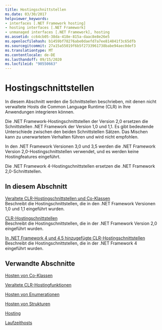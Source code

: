 ```yaml
---
title: Hostingschnittstellen
ms.date: 03/30/2017
helpviewer_keywords:
- interfaces [.NET Framework hosting]
- hosting interfaces [.NET Framework]
- unmanaged interfaces [.NET Framework], hosting
ms.assetid: cc64cb05-38da-418e-815a-daac8e8e26e5
ms.openlocfilehash: b1459bf78276abe0daefd7a7ee814841f3c65dfb
ms.sourcegitcommit: 27a15a55019f6b5f2733961738babe94aec0def3
ms.translationtype: MT
ms.contentlocale: de-DE
ms.lasthandoff: 09/15/2020
ms.locfileid: "90550663"
---
```

# <a name="hosting-interfaces"></a>Hostingschnittstellen
In diesem Abschnitt werden die Schnittstellen beschrieben, mit denen nicht verwaltete Hosts die Common Language Runtime (CLR) in Ihre Anwendungen integrieren können.  
  
 Die .NET Framework-Hostingschnittstellen der Version 2,0 ersetzen die Schnittstellen .NET Framework der Version 1,0 und 1,1. Es gibt bedeutende Unterschiede zwischen den beiden Schnittstellen Sätzen. Das Mischen kann zu unerwartetem Verhalten führen und wird nicht empfohlen.  
  
 In den .NET Framework Versionen 3,0 und 3,5 werden die .NET Framework Version 2,0-Hostingschnittstellen verwendet, und es werden keine Hostingfeatures eingeführt.  
  
 Die .NET Framework 4-Hostingschnittstellen ersetzen die .NET Framework 2,0-Schnittstellen.
  
## <a name="in-this-section"></a>In diesem Abschnitt  
 [Veraltete CLR-Hostingschnittstellen und Co-Klassen](deprecated-clr-hosting-interfaces-and-coclasses.md)  
 Beschreibt die Hostingschnittstellen, die in den .NET Framework Versionen 1,0 und 1,1 eingeführt wurden.  
  
 [CLR-Hostingschnittstellen](clr-hosting-interfaces.md)  
 Beschreibt die Hostingschnittstellen, die in der .NET Framework Version 2,0 eingeführt wurden.  
  
 [In .NET Framework 4 und 4.5 hinzugefügte CLR-Hostingschnittstellen](clr-hosting-interfaces-added-in-the-net-framework-4-and-4-5.md)  
 Beschreibt die Hostingschnittstellen, die in der .NET Framework 4 eingeführt wurden.  
  
## <a name="related-sections"></a>Verwandte Abschnitte  
 [Hosten von Co-Klassen](hosting-coclasses.md)  
  
 [Veraltete CLR-Hostingfunktionen](deprecated-clr-hosting-functions.md)  
  
 [Hosten von Enumerationen](hosting-enumerations.md)  
  
 [Hosten von Strukturen](hosting-structures.md)  
  
 [Hosting](index.md)  
  
 [Laufzeithosts](/previous-versions/dotnet/netframework-4.0/a51xd4ze(v=vs.100))
